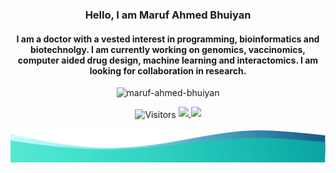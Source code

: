 <h3 align="center"> Hello, I am Maruf Ahmed Bhuiyan </h3>
<h4 align="center"> 
  I am a doctor with a vested interest in programming, bioinformatics and biotechnolgy. I am currently working on genomics, vaccinomics, computer aided drug design,  machine learning and interactomics. I am looking for collaboration in research.
</h4>

<p align="center"> 
  <img src="https://github-readme-stats.vercel.app/api?username=maruf-ahmed-bhuiyan&show_icons=true" alt="maruf-ahmed-bhuiyan" /> 
</p>

<p align="center">
<img align=center src="https://visitor-badge.laobi.icu/badge?page_id=maruf-ahmed-bhuiyan" alt="Visitors">
<a href="mailto:dr.marufahmed89@gmail.com"><img src="https://img.shields.io/badge/Email%3A-dr.marufahmed89%40gmail.com-blue" </a>
<a href="www.marufahmed.carrd.co"><img src="https://img.shields.io/badge/Visit%20at%3A-www.marufahmed.carrd.co-orange"/></a>
</p> 

![footer](https://github.com/maruf-ahmed-bhuiyan/maruf-ahmed-bhuiyan/blob/master/footer.png)
